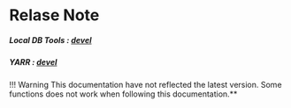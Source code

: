 # Relase Note

##### Local DB Tools : [devel](https://gitlab.cern.ch/YARR/YARR/tree/devel)

##### YARR : [devel](https://gitlab.cern.ch/YARR/YARR/tree/devel)

!!! Warning
    This documentation have not reflected the latest version. Some functions does not work when following this documentation.**
